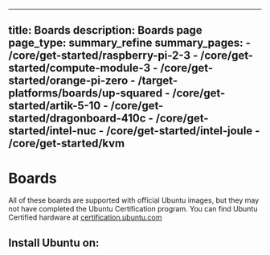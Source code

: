 ----
title: Boards
description: Boards page
page_type: summary_refine
summary_pages:
    - /core/get-started/raspberry-pi-2-3
    - /core/get-started/compute-module-3
    - /core/get-started/orange-pi-zero
    - /target-platforms/boards/up-squared
    - /core/get-started/artik-5-10
    - /core/get-started/dragonboard-410c
    - /core/get-started/intel-nuc
    - /core/get-started/intel-joule
    - /core/get-started/kvm
----

# Boards

All of these boards are supported with official Ubuntu images, but they may not have completed the Ubuntu Certification program. You can find Ubuntu Certified hardware at [certification.ubuntu.com](https://certification.ubuntu.com)

## Install Ubuntu on:
